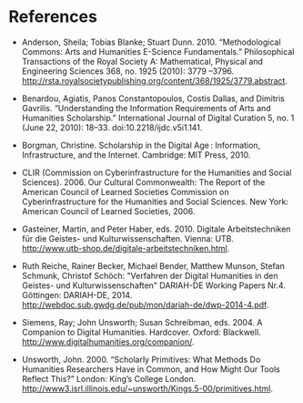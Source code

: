 References
==========

* Anderson, Sheila; Tobias Blanke; Stuart Dunn. 2010. “Methodological Commons: Arts and Humanities E-Science Fundamentals.” Philosophical Transactions of the Royal Society A: Mathematical, Physical and Engineering Sciences 368, no. 1925 (2010): 3779 –3796. http://rsta.royalsocietypublishing.org/content/368/1925/3779.abstract.

* Benardou, Agiatis, Panos Constantopoulos, Costis Dallas, and Dimitris Gavrilis. “Understanding the Information Requirements of Arts and Humanities Scholarship.” International Journal of Digital Curation 5, no. 1 (June 22, 2010): 18–33. doi:10.2218/ijdc.v5i1.141.

* Borgman, Christine. Scholarship in the Digital Age : Information, Infrastructure, and the Internet. Cambridge: MIT Press, 2010.

* CLIR (Commission on Cyberinfrastructure for the Humanities and Social Sciences). 2006. Our Cultural Commonwealth: The Report of the American Council of Learned Societies Commission on Cyberinfrastructure for the Humanities and Social Sciences. New York: American Council of Learned Societies, 2006.

* Gasteiner, Martin, and Peter Haber, eds. 2010. Digitale Arbeitstechniken für die Geistes- und Kulturwissenschaften. Vienna: UTB. http://www.utb-shop.de/digitale-arbeitstechniken.html.

* Ruth Reiche, Rainer Becker, Michael Bender, Matthew Munson, Stefan Schmunk, Christof Schöch: "Verfahren der Digital Humanities in den Geistes- und Kulturwissenschaften" DARIAH-DE Working Papers Nr.4. Göttingen: DARIAH-DE, 2014. http://webdoc.sub.gwdg.de/pub/mon/dariah-de/dwp-2014-4.pdf.

* Siemens, Ray; John Unsworth; Susan Schreibman, eds. 2004. A Companion to Digital Humanities. Hardcover. Oxford: Blackwell. http://www.digitalhumanities.org/companion/.

* Unsworth, John. 2000. “Scholarly Primitives: What Methods Do Humanities Researchers Have in Common, and How Might Our Tools Reflect This?” London: King’s College London. http://www3.isrl.illinois.edu/~unsworth/Kings.5-00/primitives.html.
